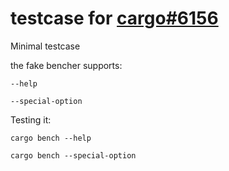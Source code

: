 # testcase for [cargo#6156](https://github.com/rust-lang/cargo/issues/6156)

Minimal testcase

the fake bencher supports:
```
--help
```
```
--special-option
```

Testing it:

```
cargo bench --help
```
```
cargo bench --special-option
```

